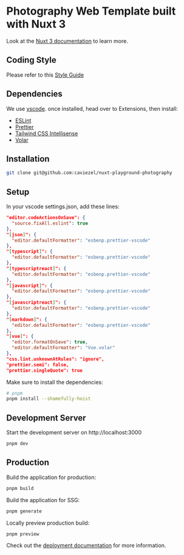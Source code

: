 # Photography Web Template built with Nuxt 3

Look at the [Nuxt 3 documentation](https://nuxt.com/docs/getting-started/introduction) to learn more.

## Coding Style

Please refer to this [Style Guide](https://google.github.io/styleguide/tsguide.html)

## Dependencies

We use [vscode](https://code.visualstudio.com/download).
once installed, head over to Extensions, then install:

- [ESLint](https://marketplace.visualstudio.com/items?itemName=dbaeumer.vscode-eslint)
- [Prettier](https://marketplace.visualstudio.com/items?itemName=esbenp.prettier-vscode)
- [Tailwind CSS Intellisense](https://marketplace.visualstudio.com/items?itemName=bradlc.vscode-tailwindcss)
- [Volar](https://marketplace.visualstudio.com/items?itemName=Vue.vscode-typescript-vue-plugin)

## Installation

```bash
git clone git@github.com:caviezel/nuxt-playground-photography
```

## Setup

In your vscode settings.json, add these lines:

```json
"editor.codeActionsOnSave": {
  "source.fixAll.eslint": true
},
"[json]": {
  "editor.defaultFormatter": "esbenp.prettier-vscode"
},
"[typescript]": {
  "editor.defaultFormatter": "esbenp.prettier-vscode"
},
"[typescriptreact]": {
  "editor.defaultFormatter": "esbenp.prettier-vscode"
},
"[javascript]": {
  "editor.defaultFormatter": "esbenp.prettier-vscode"
},
"[javascriptreact]": {
  "editor.defaultFormatter": "esbenp.prettier-vscode"
},
"[markdown]": {
  "editor.defaultFormatter": "esbenp.prettier-vscode"
},
"[vue]": {
  "editor.formatOnSave": true,
  "editor.defaultFormatter": "Vue.volar"
},
"css.lint.unknownAtRules": "ignore",
"prettier.semi": false,
"prettier.singleQuote": true
```

Make sure to install the dependencies:

```bash
# pnpm
pnpm install --shamefully-hoist
```

## Development Server

Start the development server on http://localhost:3000

```bash
pnpm dev
```

## Production

Build the application for production:

```bash
pnpm build
```

Build the application for SSG:

```bash
pnpm generate
```

Locally preview production build:

```bash
pnpm preview
```

Check out the [deployment documentation](https://nuxt.com/docs/getting-started/deployment) for more information.
